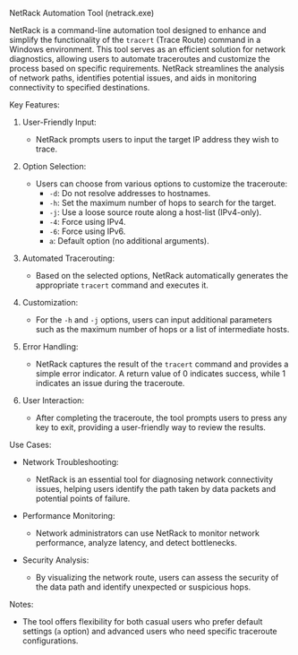 
 NetRack Automation Tool (netrack.exe)



NetRack is a command-line automation tool designed to enhance and simplify the functionality of the `tracert` (Trace Route) command in a Windows environment. This tool serves as an efficient solution for network diagnostics, allowing users to automate traceroutes and customize the process based on specific requirements. NetRack streamlines the analysis of network paths, identifies potential issues, and aids in monitoring connectivity to specified destinations.

Key Features:

1. User-Friendly Input:
   - NetRack prompts users to input the target IP address they wish to trace.

2. Option Selection:
   - Users can choose from various options to customize the traceroute:
     - `-d`: Do not resolve addresses to hostnames.
     - `-h`: Set the maximum number of hops to search for the target.
     - `-j`: Use a loose source route along a host-list (IPv4-only).
     - `-4`: Force using IPv4.
     - `-6`: Force using IPv6.
     - `a`: Default option (no additional arguments).

3. Automated Tracerouting:
   - Based on the selected options, NetRack automatically generates the appropriate `tracert` command and executes it.

4. Customization:
   - For the `-h` and `-j` options, users can input additional parameters such as the maximum number of hops or a list of intermediate hosts.

5. Error Handling:
   - NetRack captures the result of the `tracert` command and provides a simple error indicator. A return value of 0 indicates success, while 1 indicates an issue during the traceroute.

6. User Interaction:
   - After completing the traceroute, the tool prompts users to press any key to exit, providing a user-friendly way to review the results.

Use Cases:

- Network Troubleshooting:
  - NetRack is an essential tool for diagnosing network connectivity issues, helping users identify the path taken by data packets and potential points of failure.

- Performance Monitoring:
  - Network administrators can use NetRack to monitor network performance, analyze latency, and detect bottlenecks.

- Security Analysis:
  - By visualizing the network route, users can assess the security of the data path and identify unexpected or suspicious hops.

Notes:

- The tool offers flexibility for both casual users who prefer default settings (`a` option) and advanced users who need specific traceroute configurations.


